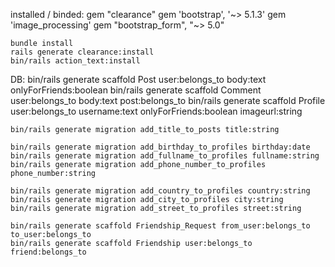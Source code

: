 

installed / binded:
    gem "clearance"
    gem 'bootstrap', '~> 5.1.3'
    gem 'image_processing'
    gem "bootstrap_form", "~> 5.0"

    bundle install
    rails generate clearance:install
    bin/rails action_text:install

DB:
    bin/rails generate scaffold Post user:belongs_to body:text onlyForFriends:boolean
    bin/rails generate scaffold Comment user:belongs_to body:text post:belongs_to
    bin/rails generate scaffold Profile user:belongs_to username:text onlyForFriends:boolean imageurl:string

    bin/rails generate migration add_title_to_posts title:string

    bin/rails generate migration add_birthday_to_profiles birthday:date
    bin/rails generate migration add_fullname_to_profiles fullname:string
    bin/rails generate migration add_phone_number_to_profiles phone_number:string

    bin/rails generate migration add_country_to_profiles country:string
    bin/rails generate migration add_city_to_profiles city:string
    bin/rails generate migration add_street_to_profiles street:string

    bin/rails generate scaffold Friendship_Request from_user:belongs_to to_user:belongs_to
    bin/rails generate scaffold Friendship user:belongs_to friend:belongs_to
